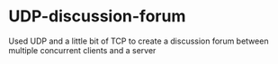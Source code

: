 # UDP-discussion-forum
Used UDP and a little bit of TCP to create a discussion forum between multiple concurrent clients and a server
